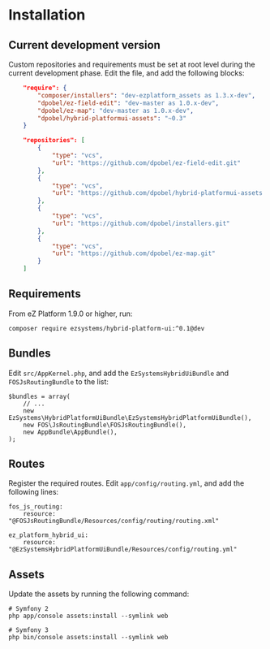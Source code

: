 # Installation

## Current development version
Custom repositories and requirements must be set at root level during the current development phase.
Edit the file, and add the following blocks:

```json
    "require": {
        "composer/installers": "dev-ezplatform_assets as 1.3.x-dev",
        "dpobel/ez-field-edit": "dev-master as 1.0.x-dev",
        "dpobel/ez-map": "dev-master as 1.0.x-dev",
        "dpobel/hybrid-platformui-assets": "~0.3"
    }
```

```json
    "repositories": [
        {
            "type": "vcs",
            "url": "https://github.com/dpobel/ez-field-edit.git"
        },
        {
            "type": "vcs",
            "url": "https://github.com/dpobel/hybrid-platformui-assets.git"
        },
        {
            "type": "vcs",
            "url": "https://github.com/dpobel/installers.git"
        },
        {
            "type": "vcs",
            "url": "https://github.com/dpobel/ez-map.git"
        }
    ]
```
## Requirements
From eZ Platform 1.9.0 or higher, run:

    composer require ezsystems/hybrid-platform-ui:^0.1@dev

## Bundles
Edit `src/AppKernel.php`, and add the `EzSystemsHybridUiBundle` and `FOSJsRoutingBundle` to the list:

    $bundles = array(
        // ...
        new EzSystems\HybridPlatformUiBundle\EzSystemsHybridPlatformUiBundle(),
        new FOS\JsRoutingBundle\FOSJsRoutingBundle(),
        new AppBundle\AppBundle(),
    );

## Routes
Register the required routes. Edit `app/config/routing.yml`, and add the following lines:

    fos_js_routing:
        resource: "@FOSJsRoutingBundle/Resources/config/routing/routing.xml"

    ez_platform_hybrid_ui:
        resource: "@EzSystemsHybridPlatformUiBundle/Resources/config/routing.yml"

## Assets
Update the assets by running the following command:

    # Symfony 2
    php app/console assets:install --symlink web
    
    # Symfony 3
    php bin/console assets:install --symlink web


